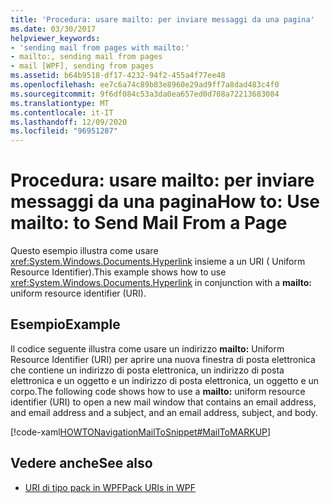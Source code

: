 ```yaml
---
title: 'Procedura: usare mailto: per inviare messaggi da una pagina'
ms.date: 03/30/2017
helpviewer_keywords:
- 'sending mail from pages with mailto:'
- mailto:, sending mail from pages
- mail [WPF], sending from pages
ms.assetid: b64b9518-df17-4232-94f2-455a4f77ee48
ms.openlocfilehash: ee7c6a74c89b83e8960e29ad9ff7a8dad483c4f0
ms.sourcegitcommit: 9f6df084c53a3da0ea657ed0d708a72213683084
ms.translationtype: MT
ms.contentlocale: it-IT
ms.lasthandoff: 12/09/2020
ms.locfileid: "96951287"
---
```

# <a name="how-to-use-mailto-to-send-mail-from-a-page"></a><span data-ttu-id="31158-102">Procedura: usare mailto: per inviare messaggi da una pagina</span><span class="sxs-lookup"><span data-stu-id="31158-102">How to: Use mailto: to Send Mail From a Page</span></span>
<span data-ttu-id="31158-103">Questo esempio illustra come usare <xref:System.Windows.Documents.Hyperlink> insieme a un URI (  Uniform Resource Identifier).</span><span class="sxs-lookup"><span data-stu-id="31158-103">This example shows how to use <xref:System.Windows.Documents.Hyperlink> in conjunction with a **mailto:** uniform resource identifier (URI).</span></span>  
  
## <a name="example"></a><span data-ttu-id="31158-104">Esempio</span><span class="sxs-lookup"><span data-stu-id="31158-104">Example</span></span>  
 <span data-ttu-id="31158-105">Il codice seguente illustra come usare un indirizzo **mailto:** Uniform Resource Identifier (URI) per aprire una nuova finestra di posta elettronica che contiene un indirizzo di posta elettronica, un indirizzo di posta elettronica e un oggetto e un indirizzo di posta elettronica, un oggetto e un corpo.</span><span class="sxs-lookup"><span data-stu-id="31158-105">The following code shows how to use a **mailto:** uniform resource identifier (URI) to open a new mail window that contains an email address, and email address and a subject, and an email address, subject, and body.</span></span>  
  
 [!code-xaml[HOWTONavigationMailToSnippet#MailToMARKUP](~/samples/snippets/csharp/VS_Snippets_Wpf/HOWTONavigationMailToSnippet/CS/HomePage.xaml#mailtomarkup)]  
  
## <a name="see-also"></a><span data-ttu-id="31158-106">Vedere anche</span><span class="sxs-lookup"><span data-stu-id="31158-106">See also</span></span>

- [<span data-ttu-id="31158-107">URI di tipo pack in WPF</span><span class="sxs-lookup"><span data-stu-id="31158-107">Pack URIs in WPF</span></span>](pack-uris-in-wpf.md)
